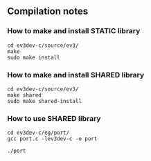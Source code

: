 ## Compilation notes

### How to make and install STATIC library

    cd ev3dev-c/source/ev3/
    make
    sudo make install

### How to make and install SHARED library

    cd ev3dev-c/source/ev3/
    make shared
    sudo make shared-install

### How to use SHARED library

    cd ev3dev-c/eg/port/
    gcc port.c -lev3dev-c -o port

    ./port
